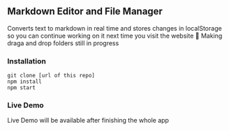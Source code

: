 ## Markdown Editor and File Manager
Converts text to markdown in real time and stores changes in localStorage so you can continue working on it next time you visit the website
🚧 Making draga and drop folders still in progress

### Installation
```
git clone [url of this repo]
npm install
npm start
```
### Live Demo
Live Demo will be available after finishing the whole app

